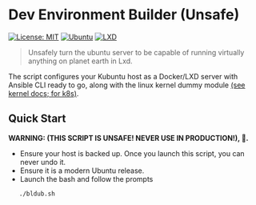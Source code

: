 # Dev Environment Builder (Unsafe)

[![License: MIT](https://img.shields.io/badge/License-MIT-yellow.svg)](https://opensource.org/licenses/MIT)
[![Ubuntu](https://img.shields.io/badge/Ubuntu-Compatible-orange.svg)](https://ubuntu.com/)
[![LXD](https://img.shields.io/badge/LXD-Powered-blue.svg)](https://linuxcontainers.org/lxd/)

> Unsafely turn the ubuntu server to be capable of running virtually anything on planet earth in Lxd. 

The script configures your Kubuntu host as a Docker/LXD server with Ansible CLI ready to go, along with the linux kernel dummy module [(see kernel docs; for k8s)](https://www.kernel.org/doc/html/latest/).


## Quick Start

**WARNING: (THIS SCRIPT IS UNSAFE!  NEVER USE IN PRODUCTION!), 🌌.** 

* Ensure your host is backed up. Once you launch this script, you can never undo it.
* Ensure it is a modern Ubuntu release.
* Launch the bash and follow the prompts
```bash
   ./bldub.sh
```
